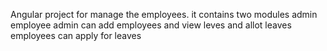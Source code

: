 Angular project for manage the employees. it contains two modules 
admin
employee
admin can add employees and view leves and allot leaves
employees  can apply for leaves
